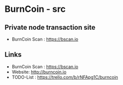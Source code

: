 # BurnCoin - src

## Private node transaction site
* BurnCoin Scan : https://bscan.io

## Links
* BurnCoin Scan : https://bscan.io
* Website: http://burncoin.io
* TODO-List : https://trello.com/b/rNFApg1C/burncoin
